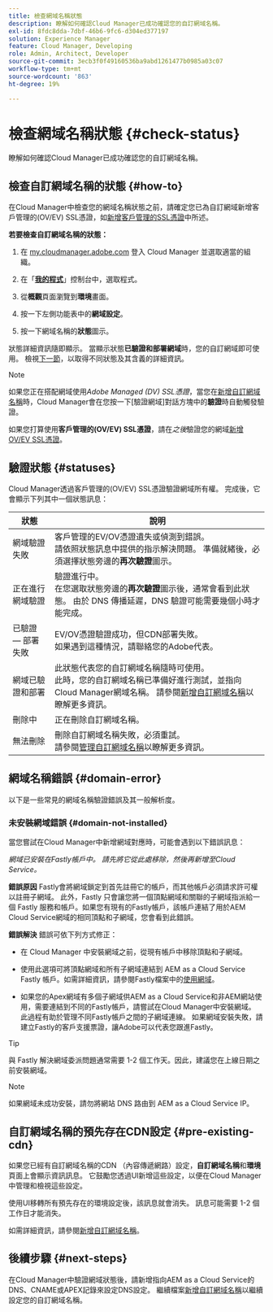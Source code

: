 ```yaml
---
title: 檢查網域名稱狀態
description: 瞭解如何確認Cloud Manager已成功確認您的自訂網域名稱。
exl-id: 8fdc8dda-7dbf-46b6-9fc6-d304ed377197
solution: Experience Manager
feature: Cloud Manager, Developing
role: Admin, Architect, Developer
source-git-commit: 3ecb3f0f49160536ba9abd1261477b0985a03c07
workflow-type: tm+mt
source-wordcount: '863'
ht-degree: 19%

---
```



# 檢查網域名稱狀態 {#check-status}

瞭解如何確認Cloud Manager已成功確認您的自訂網域名稱。

## 檢查自訂網域名稱的狀態 {#how-to}

在Cloud Manager中檢查您的網域名稱狀態之前，請確定您已為自訂網域新增客戶管理的(OV/EV) SSL憑證，如[新增客戶管理的SSL憑證](/help/implementing/cloud-manager/managing-ssl-certifications/add-ssl-certificate.md##add-customer-managed-ssl-cert)中所述。

**若要檢查自訂網域名稱的狀態：**

1. 在 [my.cloudmanager.adobe.com](https://my.cloudmanager.adobe.com/) 登入 Cloud Manager 並選取適當的組織。

1. 在「**[我的程式](/help/implementing/cloud-manager/navigation.md#my-programs)**」控制台中，選取程式。

1. 從&#x200B;**概觀**&#x200B;頁面瀏覽到&#x200B;**環境**&#x200B;畫面。

1. 按一下左側功能表中的&#x200B;**網域設定**。

1. 按一下網域名稱的&#x200B;**狀態**&#x200B;圖示。

狀態詳細資訊隨即顯示。 當顯示狀態&#x200B;**已驗證和部署網域**&#x200B;時，您的自訂網域即可使用。 檢視[下一節](#statuses)，以取得不同狀態及其含義的詳細資訊。

>[!NOTE]
>
>如果您正在搭配網域使用&#x200B;*Adobe Managed (DV) SSL憑證*，當您在[新增自訂網域名稱](/help/implementing/cloud-manager/custom-domain-names/add-custom-domain-name.md)時，Cloud Manager會在您按一下[驗證網域]對話方塊中的&#x200B;**驗證**&#x200B;時自動觸發驗證。
>
>如果您打算使用&#x200B;**客戶管理的(OV/EV) SSL憑證**，請在&#x200B;*之後*&#x200B;驗證您的網域[新增OV/EV SSL憑證](/help/implementing/cloud-manager/managing-ssl-certifications/add-ssl-certificate.md)。


## 驗證狀態 {#statuses}

Cloud Manager透過客戶管理的(OV/EV) SSL憑證驗證網域所有權。 完成後，它會顯示下列其中一個狀態訊息：

| 狀態 | 說明 |
| --- | --- |
| 網域驗證失敗 | 客戶管理的EV/OV憑證遺失或偵測到錯誤。<br>請依照狀態訊息中提供的指示解決問題。 準備就緒後，必須選擇狀態旁邊的&#x200B;**再次驗證**&#x200B;圖示。 |
| 正在進行網域驗證 | 驗證進行中。<br>在您選取狀態旁邊的&#x200B;**再次驗證**&#x200B;圖示後，通常會看到此狀態。 由於 DNS 傳播延遲，DNS 驗證可能需要幾個小時才能完成。 |
| 已驗證 — 部署失敗 | EV/OV憑證驗證成功，但CDN部署失敗。<br>如果遇到這種情況，請聯絡您的Adobe代表。 |
| 網域已驗證和部署 | 此狀態代表您的自訂網域名稱隨時可使用。<br>此時，您的自訂網域名稱已準備好進行測試，並指向Cloud Manager網域名稱。 請參閱[新增自訂網域名稱](/help/implementing/cloud-manager/custom-domain-names/add-custom-domain-name.md)以瞭解更多資訊。 |
| 刪除中 | 正在刪除自訂網域名稱。 |
| 無法刪除 | 刪除自訂網域名稱失敗，必須重試。<br>請參閱[管理自訂網域名稱](/help/implementing/cloud-manager/custom-domain-names/managing-custom-domain-names.md)以瞭解更多資訊。 |


## 網域名稱錯誤 {#domain-error}

以下是一些常見的網域名稱驗證錯誤及其一般解析度。

### 未安裝網域錯誤 {#domain-not-installed}

<!-- This error may occur during domain validation of the EV/OV certificate even after you have checked that the certificate has been updated appropriately. -->

當您嘗試在Cloud Manager中新增網域對應時，可能會遇到以下錯誤訊息：

*網域已安裝在Fastly帳戶中。 請先將它從此處移除，然後再新增至Cloud Service。*

<!-- This message indicates that the domain is currently associated with a different Fastly account—typically outside of Adobe's control. To proceed, the domain must be disassociated from the other account before it can be added to the Adobe-managed Cloud Service. This issue usually occurs when the same domain is already mapped to a different origin in a non-Adobe Fastly configuration. -->

**錯誤原因**
Fastly會將網域鎖定到首先註冊它的帳戶，而其他帳戶必須請求許可權以註冊子網域。 此外，Fastly 只會讓您將一個頂點網域和關聯的子網域指派給一個 Fastly 服務和帳戶。如果您有現有的Fastly帳戶，該帳戶連結了用於AEM Cloud Service網域的相同頂點和子網域，您會看到此錯誤。

**錯誤解決**
錯誤可依下列方式修正：

* 在 Cloud Manager 中安裝網域之前，從現有帳戶中移除頂點和子網域。

* 使用此選項可將頂點網域和所有子網域連結到 AEM as a Cloud Service Fastly 帳戶。如需詳細資訊，請參閱Fastly檔案中的[使用網域](https://www.fastly.com/documentation/guides/getting-started/domains/working-with-domains/working-with-domains/)。

* 如果您的Apex網域有多個子網域供AEM as a Cloud Service和非AEM網站使用，需要連結到不同的Fastly帳戶，請嘗試在Cloud Manager中安裝網域。 此過程有助於管理不同Fastly帳戶之間的子網域連線。 如果網域安裝失敗，請建立Fastly的客戶支援票證，讓Adobe可以代表您跟進Fastly。

>[!TIP]
>
>與 Fastly 解決網域委派問題通常需要 1-2 個工作天。因此，建議您在上線日期之前安裝網域。

>[!NOTE]
>
>如果網域未成功安裝，請勿將網站 DNS 路由到 AEM as a Cloud Service IP。

## 自訂網域名稱的預先存在CDN設定 {#pre-existing-cdn}

如果您已經有自訂網域名稱的CDN （內容傳遞網路）設定，**自訂網域名稱**&#x200B;和&#x200B;**環境**&#x200B;頁面上會顯示資訊訊息。 它鼓勵您透過UI新增這些設定，以便在Cloud Manager中管理和檢視這些設定。

使用UI移轉所有預先存在的環境設定後，該訊息就會消失。 訊息可能需要 1-2 個工作日才能消失。

如需詳細資訊，請參閱[新增自訂網域名稱](/help/implementing/cloud-manager/custom-domain-names/add-custom-domain-name.md)。

## 後續步驟 {#next-steps}

在Cloud Manager中驗證網域狀態後，請新增指向AEM as a Cloud Service的DNS、CNAME或APEX記錄來設定DNS設定。 繼續檔案[新增自訂網域名稱](/help/implementing/cloud-manager/custom-domain-names/add-custom-domain-name.md)以繼續設定您的自訂網域名稱。
